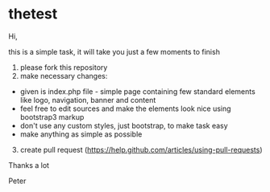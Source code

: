 thetest
=======

Hi,

this is a simple task, it will take you just a few moments to finish

1. please fork this repository
2. make necessary changes:
  - given is index.php file - simple page containing few standard elements like logo, navigation, banner and content
  - feel free to edit sources and make the elements look nice using bootstrap3 markup
  - don't use any custom styles, just bootstrap, to make task easy
  - make anything as simple as possible
3. create pull request (https://help.github.com/articles/using-pull-requests)

Thanks a lot

Peter


